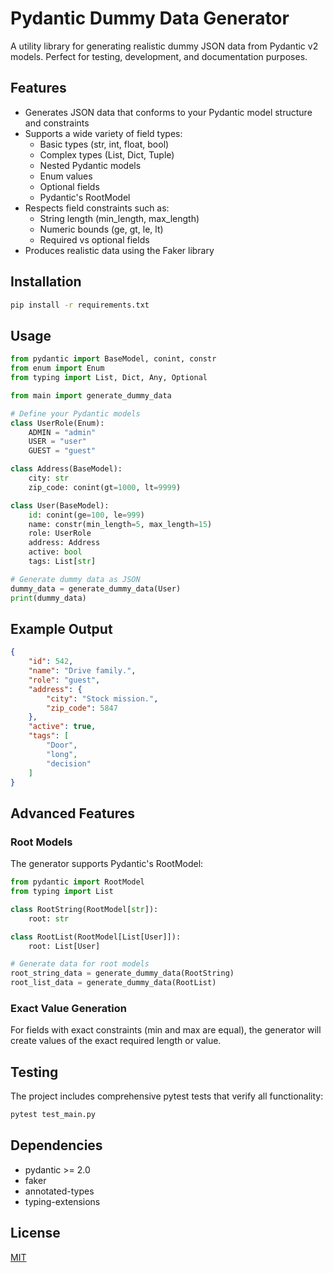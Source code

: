 # Pydantic Dummy Data Generator

A utility library for generating realistic dummy JSON data from Pydantic v2 models. Perfect for testing, development, and documentation purposes.

## Features

- Generates JSON data that conforms to your Pydantic model structure and constraints
- Supports a wide variety of field types:
  - Basic types (str, int, float, bool)
  - Complex types (List, Dict, Tuple)
  - Nested Pydantic models
  - Enum values
  - Optional fields
  - Pydantic's RootModel
- Respects field constraints such as:
  - String length (min_length, max_length)
  - Numeric bounds (ge, gt, le, lt)
  - Required vs optional fields
- Produces realistic data using the Faker library

## Installation

```bash
pip install -r requirements.txt
```

## Usage

```python
from pydantic import BaseModel, conint, constr
from enum import Enum
from typing import List, Dict, Any, Optional

from main import generate_dummy_data

# Define your Pydantic models
class UserRole(Enum):
    ADMIN = "admin"
    USER = "user"
    GUEST = "guest"

class Address(BaseModel):
    city: str
    zip_code: conint(gt=1000, lt=9999)

class User(BaseModel):
    id: conint(ge=100, le=999)
    name: constr(min_length=5, max_length=15)
    role: UserRole
    address: Address
    active: bool
    tags: List[str]

# Generate dummy data as JSON
dummy_data = generate_dummy_data(User)
print(dummy_data)
```

## Example Output

```json
{
    "id": 542,
    "name": "Drive family.",
    "role": "guest",
    "address": {
        "city": "Stock mission.",
        "zip_code": 5847
    },
    "active": true,
    "tags": [
        "Door",
        "long",
        "decision"
    ]
}
```

## Advanced Features

### Root Models

The generator supports Pydantic's RootModel:

```python
from pydantic import RootModel
from typing import List

class RootString(RootModel[str]):
    root: str

class RootList(RootModel[List[User]]):
    root: List[User]

# Generate data for root models
root_string_data = generate_dummy_data(RootString)
root_list_data = generate_dummy_data(RootList)
```

### Exact Value Generation

For fields with exact constraints (min and max are equal), the generator will create values of the exact required length or value.

## Testing

The project includes comprehensive pytest tests that verify all functionality:

```bash
pytest test_main.py
```

## Dependencies

- pydantic >= 2.0
- faker
- annotated-types
- typing-extensions

## License

[MIT](LICENSE)